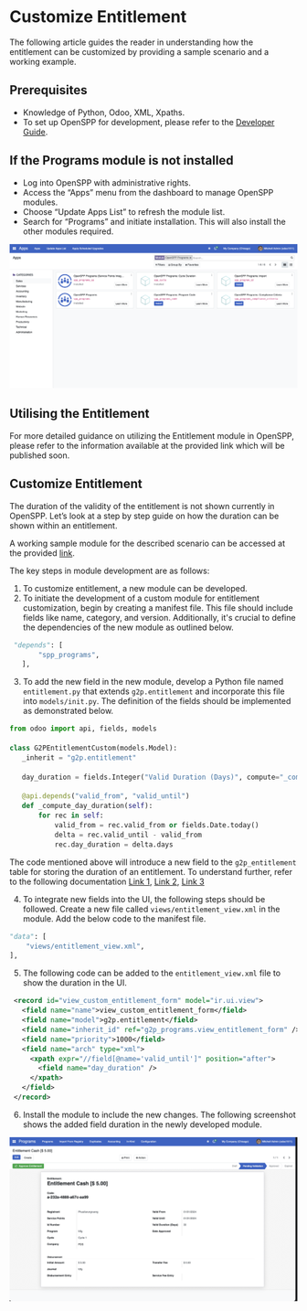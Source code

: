 # Customize Entitlement

The following article guides the reader in understanding how the entitlement can be customized by providing a sample scenario and a working example.

## Prerequisites

- Knowledge of Python, Odoo, XML, Xpaths.
- To set up OpenSPP for development, please refer to the [Developer Guide](https://docs.openspp.org/howto/developer_guides/development_setup.html).

## If the Programs module is not installed

- Log into OpenSPP with administrative rights.
- Access the “Apps” menu from the dashboard to manage OpenSPP modules.
- Choose “Update Apps List” to refresh the module list.
- Search for “Programs” and initiate installation. This will also install the other modules required.

![](custom_entitlement/1.png)

## Utilising the Entitlement

For more detailed guidance on utilizing the Entitlement module in OpenSPP, please refer to the information available at the provided link which will be published soon.

## Customize Entitlement

The duration of the validity of the entitlement is not shown currently in OpenSPP. Let’s look at a step by step guide on how the duration can be shown within an entitlement.

A working sample module for the described scenario can be accessed at the provided [link](https://github.com/OpenSPP/documentation_code/tree/main/howto/developer_guides/customizations/spp_entitlement_custom).

The key steps in module development are as follows:

1. To customize entitlement, a new module can be developed.
2. To initiate the development of a custom module for entitlement customization, begin by creating a manifest file. This file should include fields like name, category, and version. Additionally, it's crucial to define the dependencies of the new module as outlined below.

```python
 "depends": [
       "spp_programs",
   ],
```

3. To add the new field in the new module, develop a Python file named `entitlement.py` that extends `g2p.entitlement` and incorporate this file into `models/init.py`. The definition of the fields should be implemented as demonstrated below.

```python
from odoo import api, fields, models

class G2PEntitlementCustom(models.Model):
   _inherit = "g2p.entitlement"

   day_duration = fields.Integer("Valid Duration (Days)", compute="_compute_day_duration")

   @api.depends("valid_from", "valid_until")
   def _compute_day_duration(self):
       for rec in self:
           valid_from = rec.valid_from or fields.Date.today()
           delta = rec.valid_until - valid_from
           rec.day_duration = delta.days
```

The code mentioned above will introduce a new field to the `g2p_entitlement` table for storing the duration of an entitlement. To understand further, refer to the following documentation [Link 1](https://www.odoo.com/documentation/15.0/developer/tutorials/getting_started/04_basicmodel.html), [Link 2](https://www.odoo.com/documentation/15.0/developer/tutorials/getting_started/14_other_module.html), [Link 3](https://www.odoo.com/documentation/15.0/developer/tutorials/getting_started/13_inheritance.html)

4. To integrate new fields into the UI, the following steps should be followed. Create a new file called `views/entitlement_view.xml` in the module. Add the below code to the manifest file.

```python
"data": [
    "views/entitlement_view.xml",
],
```

5. The following code can be added to the `entitlement_view.xml` file to show the duration in the UI.

```xml
 <record id="view_custom_entitlement_form" model="ir.ui.view">
   <field name="name">view_custom_entitlement_form</field>
   <field name="model">g2p.entitlement</field>
   <field name="inherit_id" ref="g2p_programs.view_entitlement_form" />
   <field name="priority">1000</field>
   <field name="arch" type="xml">
     <xpath expr="//field[@name='valid_until']" position="after">
       <field name="day_duration" />
     </xpath>
   </field>
 </record>
```

6. Install the module to include the new changes. The following screenshot shows the added field duration in the newly developed module.

![](custom_entitlement/2.png)

